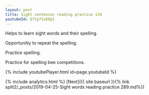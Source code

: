 ```yaml
---
layout: post
title: Sight sentences reading practice 134
youtubeId: Q7tp7IoEOpI
---
```

 
 
Helps to learn sight words and their spelling.

Opportunitiy to repeat the spelling. 

Practice spelling. 
 
Practice for spelling bee competitions. 
 
{% include youtubePlayer.html id=page.youtubeId %}
 
 
{% include analytics.html %} 
[Next]({{ site.baseurl }}{% link  split2/_posts/2019-04-25-Sight words reading practice 289.md%})
 
